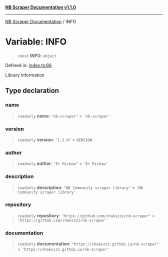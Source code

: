 [**NB Scraper Documentation v1.1.0**](../README.md)

***

[NB Scraper Documentation](../globals.md) / INFO

# Variable: INFO

> `const` **INFO**: `object`

Defined in: [index.ts:66](https://github.com/Chakszzz/NB-Scraper/blob/06c561b9f0d22405d402fc768994dc101fb84509/app/index.ts#L66)

Library information

## Type declaration

### name

> `readonly` **name**: `"nb-scraper"` = `'nb-scraper'`

### version

> `readonly` **version**: `"1.2.0"` = `VERSION`

### author

> `readonly` **author**: `"Er Rickow"` = `'Er Rickow'`

### description

> `readonly` **description**: `"NB Community scraper library"` = `'NB Community scraper library'`

### repository

> `readonly` **repository**: `"https://github.com/chakszzz/nb-scraper"` = `'https://github.com/chakszzz/nb-scraper'`

### documentation

> `readonly` **documentation**: `"https://chakszzz.github.io/nb-scraper"` = `'https://chakszzz.github.io/nb-scraper'`
